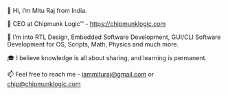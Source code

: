 👋 Hi, I’m Mitu Raj from India.

👔 CEO at Chipmunk Logic™ - https://chipmunklogic.com

👀 I’m into RTL Design, Embedded Software Development, GUI/CLI Software Development for OS, Scripts, Math, Physics and much more.

🎓 I believe knowledge is all about sharing, and learning is permanent.

📫 Feel free to reach me - iammituraj@gmail.com or chip@chipmunklogic.com
